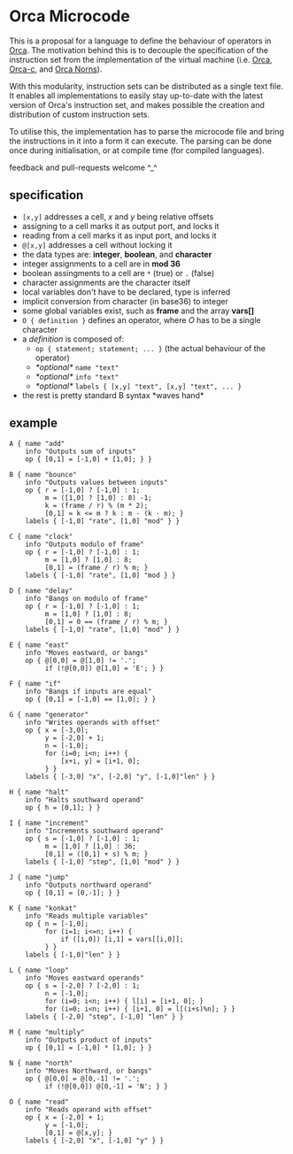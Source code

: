 # Orca Microcode

This is a proposal for a language to define the behaviour of operators in [Orca](https://github.com/hundredrabbits/Orca). 
The motivation behind this is to decouple the specification of the instruction set from the implementation of the virtual machine (i.e. 
[Orca](https://github.com/hundredrabbits/Orca),
[Orca-c](http://github.com/hundredrabbits/Orca-c), and
[Orca Norns](https://github.com/itsyourbedtime/orca/)).

With this modularity, instruction sets can be distributed as a single text file.
It enables all implementations to easily stay up-to-date with the latest version of Orca's instruction set, and makes possible the creation and distribution of custom instruction sets.

To utilise this, the implementation has to parse the microcode file and bring the instructions in it into a form it can execute. The parsing can be done once during initialisation, or at compile time (for compiled languages).

feedback and pull-requests welcome ^\_^

## specification

- `[x,y]` addresses a cell, _x_ and _y_ being relative offsets
- assigning to a cell marks it as output port, and locks it
- reading from a cell marks it as input port, and locks it
- `@[x,y]` addresses a cell without locking it
- the data types are: **integer**, **boolean**, and **character**
- integer assignments to a cell are in **mod 36**
- boolean assingments to a cell are `*` (true) or `.` (false)
- character assignments are the character itself
- local variables don't have to be declared, type is inferred
- implicit conversion from character (in base36) to integer
- some global variables exist, such as **frame** and the array **vars[]**
- `O { definition }` defines an operator, where _O_ has to be a single character
- a _definition_ is composed of:
    - `op { statement; statement; ... }` (the actual behaviour of the operator)
    - _\*optional\*_ `name "text"`
    - _\*optional\*_ `info "text"`
    - _\*optional\*_ `labels { [x,y] "text", [x,y] "text", ... }`
- the rest is pretty standard B syntax \*waves hand\*

## example

```
A { name "add"
    info "Outputs sum of inputs"
    op { [0,1] = [-1,0] + [1,0]; } }

B { name "bounce"
    info "Outputs values between inputs"
    op { r = [-1,0] ? [-1,0] : 1;
         m = ([1,0] ? [1,0] : 8) -1;
         k = (frame / r) % (m * 2);
         [0,1] = k <= m ? k : m - (k - m); }
    labels { [-1,0] "rate", [1,0] "mod" } }

C { name "clock"
    info "Outputs modulo of frame"
    op { r = [-1,0] ? [-1,0] : 1;
         m = [1,0] ? [1,0] : 8;
         [0,1] = (frame / r) % m; }
    labels { [-1,0] "rate", [1,0] "mod } }

D { name "delay"
    info "Bangs on modulo of frame"
    op { r = [-1,0] ? [-1,0] : 1;
         m = [1,0] ? [1,0] : 8;
         [0,1] = 0 == (frame / r) % m; }
    labels { [-1,0] "rate", [1,0] "mod" } }

E { name "east"
    info "Moves eastward, or bangs"
    op { @[0,0] = @[1,0] != '.';
         if (!@[0,0]) @[1,0] = 'E'; } }

F { name "if"
    info "Bangs if inputs are equal"
    op { [0,1] = [-1,0] == [1,0]; } }

G { name "generator"
    info "Writes operands with offset"
    op { x = [-3,0];
         y = [-2,0] + 1;
         n = [-1,0];
         for (i=0; i<n; i++) {
             [x+i, y] = [i+1, 0];
         } }
    labels { [-3,0] "x", [-2,0] "y", [-1,0]"len" } }

H { name "halt"
    info "Halts southward operand"
    op { h = [0,1]; } }

I { name "increment"
    info "Increments southward operand"
    op { s = [-1,0] ? [-1,0] : 1;
         m = [1,0] ? [1,0] : 36;
         [0,1] = ([0,1] + s) % m; }
    labels { [-1,0] "step", [1,0] "mod" } }

J { name "jump"
    info "Outputs northward operand"
    op { [0,1] = [0,-1]; } }

K { name "konkat"
    info "Reads multiple variables"
    op { n = [-1,0];
         for (i=1; i<=n; i++) {
             if ([i,0]) [i,1] = vars[[i,0]];
         } }
    labels { [-1,0]"len" } }

L { name "loop"
    info "Moves eastward operands"
    op { s = [-2,0] ? [-2,0] : 1;
         n = [-1,0];
         for (i=0; i<n; i++) { l[i] = [i+1, 0]; }
         for (i=0; i<n; i++) { [i+1, 0] = l[(i+s)%n]; } }
    labels { [-2,0] "step", [-1,0] "len" } }

M { name "multiply"
    info "Outputs product of inputs"
    op { [0,1] = [-1,0] * [1,0]; } }

N { name "north"
    info "Moves Northward, or bangs"
    op { @[0,0] = @[0,-1] != '.';
         if (!@[0,0]) @[0,-1] = 'N'; } }

O { name "read"
    info "Reads operand with offset"
    op { x = [-2,0] + 1;
         y = [-1,0];
         [0,1] = @[x,y]; }
    labels { [-2,0] "x", [-1,0] "y" } }
```
